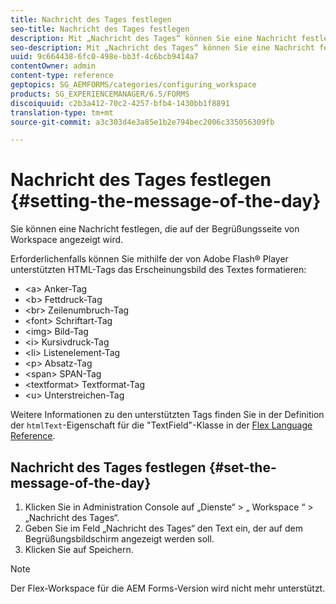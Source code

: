 ```yaml
---
title: Nachricht des Tages festlegen
seo-title: Nachricht des Tages festlegen
description: Mit „Nachricht des Tages“ können Sie eine Nachricht festlegen, die auf der Begrüßungsseite der Workspace-Benutzeroberfläche angezeigt wird.
seo-description: Mit „Nachricht des Tages“ können Sie eine Nachricht festlegen, die auf der Begrüßungsseite der Workspace-Benutzeroberfläche angezeigt wird.
uuid: 9c664438-6fc0-498e-bb3f-4c6bcb9414a7
contentOwner: admin
content-type: reference
geptopics: SG_AEMFORMS/categories/configuring_workspace
products: SG_EXPERIENCEMANAGER/6.5/FORMS
discoiquuid: c2b3a412-70c2-4257-bfb4-1430bb1f8891
translation-type: tm+mt
source-git-commit: a3c303d4e3a85e1b2e794bec2006c335056309fb

---
```



# Nachricht des Tages festlegen {#setting-the-message-of-the-day}

Sie können eine Nachricht festlegen, die auf der Begrüßungsseite von Workspace angezeigt wird.

Erforderlichenfalls können Sie mithilfe der von Adobe Flash® Player unterstützten HTML-Tags das Erscheinungsbild des Textes formatieren:

* &lt;a> Anker-Tag
* &lt;b> Fettdruck-Tag
* &lt;br> Zeilenumbruch-Tag
* &lt;font> Schriftart-Tag
* &lt;img> Bild-Tag
* &lt;i> Kursivdruck-Tag
* &lt;li> Listenelement-Tag
* &lt;p> Absatz-Tag
* &lt;span> SPAN-Tag
* &lt;textformat> Textformat-Tag
* &lt;u> Unterstreichen-Tag

Weitere Informationen zu den unterstützten Tags finden Sie in der Definition der `htmlText`-Eigenschaft für die &quot;TextField&quot;-Klasse in der [Flex Language Reference](https://www.adobe.com/support/documentation/en/flex/).

## Nachricht des Tages festlegen {#set-the-message-of-the-day}

1. Klicken Sie in Administration Console auf „Dienste“ > „ Workspace “ > „Nachricht des Tages“.
1. Geben Sie im Feld „Nachricht des Tages“ den Text ein, der auf dem Begrüßungsbildschirm angezeigt werden soll.
1. Klicken Sie auf Speichern.

>[!NOTE]
>
>Der Flex-Workspace für die AEM Forms-Version wird nicht mehr unterstützt.

